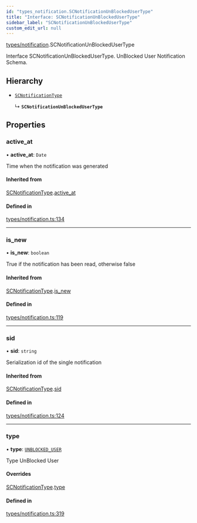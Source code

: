 ```yaml
---
id: "types_notification.SCNotificationUnBlockedUserType"
title: "Interface: SCNotificationUnBlockedUserType"
sidebar_label: "SCNotificationUnBlockedUserType"
custom_edit_url: null
---
```


[types/notification](../modules/types_notification.md).SCNotificationUnBlockedUserType

Interface SCNotificationUnBlockedUserType.
UnBlocked User Notification Schema.

## Hierarchy

- [`SCNotificationType`](types_notification.SCNotificationType.md)

  ↳ **`SCNotificationUnBlockedUserType`**

## Properties

### active\_at

• **active\_at**: `Date`

Time when the notification was generated

#### Inherited from

[SCNotificationType](types_notification.SCNotificationType.md).[active_at](types_notification.SCNotificationType.md#active_at)

#### Defined in

[types/notification.ts:134](https://github.com/selfcommunity/community-ui/blob/f8d581a/packages/sc-core/src/types/notification.ts#L134)

___

### is\_new

• **is\_new**: `boolean`

True if the notification has been read, otherwise false

#### Inherited from

[SCNotificationType](types_notification.SCNotificationType.md).[is_new](types_notification.SCNotificationType.md#is_new)

#### Defined in

[types/notification.ts:119](https://github.com/selfcommunity/community-ui/blob/f8d581a/packages/sc-core/src/types/notification.ts#L119)

___

### sid

• **sid**: `string`

Serialization id of the single notification

#### Inherited from

[SCNotificationType](types_notification.SCNotificationType.md).[sid](types_notification.SCNotificationType.md#sid)

#### Defined in

[types/notification.ts:124](https://github.com/selfcommunity/community-ui/blob/f8d581a/packages/sc-core/src/types/notification.ts#L124)

___

### type

• **type**: [`UNBLOCKED_USER`](../enums/types_notification.SCNotificationTypologyType.md#unblocked_user)

Type UnBlocked User

#### Overrides

[SCNotificationType](types_notification.SCNotificationType.md).[type](types_notification.SCNotificationType.md#type)

#### Defined in

[types/notification.ts:319](https://github.com/selfcommunity/community-ui/blob/f8d581a/packages/sc-core/src/types/notification.ts#L319)
